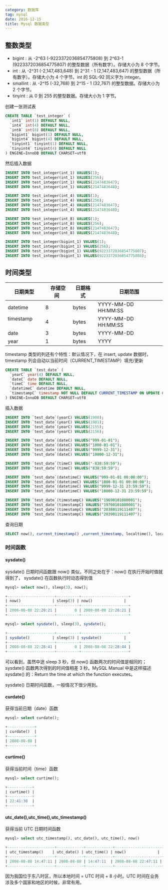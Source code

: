 ```yaml
---
category: 数据库
tag: mysql
date: 2016-12-15
title: Mysql 数据类型
---
```


## 整数类型

* bigint : 从 -2^63 (-9223372036854775808) 到 2^63-1 (9223372036854775807) 的整型数据（所有数字）。存储大小为 8 个字节。
* int : 从 -2^31 (-2,147,483,648) 到 2^31 - 1 (2,147,483,647) 的整型数据（所有数字）。存储大小为 4 个字节。int 的 SQL-92 同义字为 integer。
* smallint : 从 -2^15 (-32,768) 到 2^15 - 1 (32,767) 的整型数据。存储大小为 2 个字节。
* tinyint : 从 0 到 255 的整型数据。存储大小为 1 字节。

创建一张测试表
```sql
CREATE TABLE `test_integer` (
  `int1` int(1) DEFAULT NULL,
  `int4` int(4) DEFAULT NULL,
  `int8` int(8) DEFAULT NULL,
  `bigint1` bigint(1) DEFAULT NULL,
  `bigint4` bigint(4) DEFAULT NULL,
  `tinyint1` tinyint(1) DEFAULT NULL,
  `tinyint4` tinyint(4) DEFAULT NULL
) ENGINE=InnoDB DEFAULT CHARSET=utf8
```

然后插入数据

```sql
INSERT INTO test_integer(int_1) VALUES(1);
INSERT INTO test_integer(int_1) VALUES(256);
INSERT INTO test_integer(int_1) VALUES(2147483647);
INSERT INTO test_integer(int_1) VALUES(2147483648);

INSERT INTO test_integer(int_4) VALUES(1);
INSERT INTO test_integer(int_4) VALUES(256);
INSERT INTO test_integer(int_4) VALUES(2147483647);
INSERT INTO test_integer(int_4) VALUES(2147483648);

INSERT INTO test_integer(int_8) VALUES(1);
INSERT INTO test_integer(int_8) VALUES(256);
INSERT INTO test_integer(int_8) VALUES(2147483647);
INSERT INTO test_integer(int_8) VALUES(2147483648);

INSERT INTO test_integer(bigint_1) VALUES(1);
INSERT INTO test_integer(bigint_1) VALUES(256);
INSERT INTO test_integer(bigint_1) VALUES(9223372036854775807);
INSERT INTO test_integer(bigint_1) VALUES(9223372036854775808);
```

## 时间类型

|日期类型| 	存储空间	|日期格式	|日期范围|
|-----|----|----|----|
|datetime      	|8 |bytes	|YYYY-MM-DD HH:MM:SS	|1000-01-01 00:00:00 ~ 9999-12-31 23:59:59|
|timestamp      	|4 |bytes	|YYYY-MM-DD HH:MM:SS	|1970-01-01 00:00:01 ~ 2038|
|date         	|3 |bytes	|YYYY-MM-DD	|1000-01-01          ~ 9999-12-31|
|year         	|1 |bytes	  |YYYY 	|1901                ~ 2155|

timestamp 类型的列还有个特性：默认情况下，在 insert, update 数据时，timestamp 列会自动以当前时间（CURRENT_TIMESTAMP）填充/更新

```sql
CREATE TABLE `test_date` (
  `yearC` year(4) DEFAULT NULL,
  `dateC` date DEFAULT NULL,
  `timeC` time DEFAULT NULL,
  `datetimeC` datetime DEFAULT NULL,
  `timestampC` timestamp NOT NULL DEFAULT CURRENT_TIMESTAMP ON UPDATE CURRENT_TIMESTAMP
) ENGINE=InnoDB DEFAULT CHARSET=utf8
```

插入数据

```sql
INSERT INTO `test_date`(yearC) VALUES(1900);
INSERT INTO `test_date`(yearC) VALUES(1901);
INSERT INTO `test_date`(yearC) VALUES(2155);
INSERT INTO `test_date`(yearC) VALUES(2156);

INSERT INTO `test_date`(dateC) VALUES("999-01-01");
INSERT INTO `test_date`(dateC) VALUES("1000-01-01");
INSERT INTO `test_date`(dateC) VALUES("9999-12-31");
INSERT INTO `test_date`(dateC) VALUES("10000-12-31");

INSERT INTO `test_date`(timeC) VALUES("-838:59:59");
INSERT INTO `test_date`(timeC) VALUES("838:59:59");

INSERT INTO `test_date`(datetimeC) VALUES("999-01-01 00:00:00");
INSERT INTO `test_date`(datetimeC) VALUES("1000-01-01 00:00:00");
INSERT INTO `test_date`(datetimeC) VALUES("9999-12-31 23:59:59");
INSERT INTO `test_date`(datetimeC) VALUES("10000-12-31 23:59:59");

INSERT INTO `test_date`(timestampC) VALUES("19690101080001");
INSERT INTO `test_date`(timestampC) VALUES("19700101080001");
INSERT INTO `test_date`(timestampC) VALUES("20380119111407");
INSERT INTO `test_date`(timestampC) VALUES("20390119111407");
```

查询日期
```sql
SELECT now(), current_timestamp() ,current_timestamp, localtime(), localtime, localtimestamp, localtimestamp() 
```

### 时间函数

#### sysdate() 

sysdate() 日期时间函数跟 now() 类似，不同之处在于：now() 在执行开始时值就得到了， sysdate() 在函数执行时动态得到值

```sql
mysql> select now(), sleep(3), now();

+---------------------+----------+---------------------+
| now()              | sleep(3) | now()              |
+---------------------+----------+---------------------+
| 2008-08-08 22:28:21 |        0 | 2008-08-08 22:28:21 |
+---------------------+----------+---------------------+

mysql> select sysdate(), sleep(3), sysdate();

+---------------------+----------+---------------------+
| sysdate()          | sleep(3) | sysdate()          |
+---------------------+----------+---------------------+
| 2008-08-08 22:28:41 |        0 | 2008-08-08 22:28:44 |
+---------------------+----------+---------------------+
```


可以看到，虽然中途 sleep 3 秒，但 now() 函数两次的时间值是相同的； sysdate() 函数两次得到的时间值相差 3 秒。MySQL Manual 中是这样描述 sysdate() 的：Return the time at which the function executes。 

sysdate() 日期时间函数，一般情况下很少用到。 

#### curdate() 

获得当前日期（date）函数

```sql
mysql> select curdate();

+------------+
| curdate()  |
+------------+
| 2008-08-08 |
+------------+
```

#### curtime() 

获得当前时间（time）函数

```sql
mysql> select curtime();

+-----------+
| curtime() |
+-----------+
| 22:41:30  |
+-----------+
```

#### utc_date(),utc_time(),utc_timestamp() 

获得当前 UTC 日期时间函数

```sql
mysql> select utc_timestamp(), utc_date(), utc_time(), now()

+---------------------+------------+------------+---------------------+
| utc_timestamp()    | utc_date() | utc_time() | now()              |
+---------------------+------------+------------+---------------------+
| 2008-08-08 14:47:11 | 2008-08-08 | 14:47:11  | 2008-08-08 22:47:11 |
+---------------------+------------+------------+---------------------+
```

因为我国位于东八时区，所以本地时间 = UTC 时间 + 8 小时。UTC 时间在业务涉及多个国家和地区的时候，非常有用。

